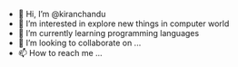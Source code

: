 - 👋 Hi, I’m @kiranchandu
- 👀 I’m interested in explore new things in computer world
- 🌱 I’m currently learning programming languages
- 💞️ I’m looking to collaborate on ...
- 📫 How to reach me ...

<!---
kiranchandu/kiranchandu is a ✨ special ✨ repository because its `README.md` (this file) appears on your GitHub profile.
You can click the Preview link to take a look at your changes.
--->
